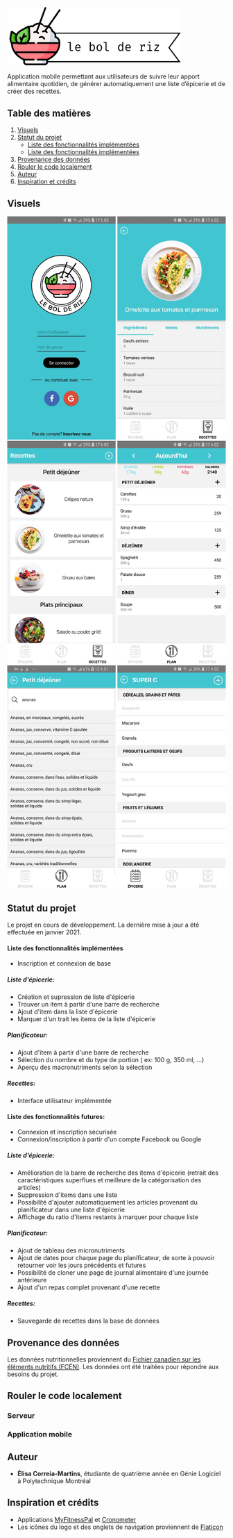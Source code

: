 <img src="images/logo2.png" width="400">

Application mobile permettant aux utilisateurs de suivre leur apport alimentaire quotidien, de générer automatiquement une liste d’épicerie et de créer des recettes.

## Table des matières
1. [Visuels](#visuels)
2. [Statut du projet](#statut-du-projet)
    * [Liste des fonctionnalités implémentées](#liste-des-fonctionnalités-implémentées)
    * [Liste des fonctionnalités implémentées](#liste-des-fonctionnalités-futures)
3. [Provenance des données](#provenance-des-données)
4. [Rouler le code localement](#rouler-le-code-localement)
5. [Auteur](#auteur)
6. [Inspiration et crédits](#inspiration-et-crédits)
## Visuels
<div>
<img src="images/login_page.jpg" width="250">
<img src="images/recipe.jpg" width="250">
<img src="images/recipe_list.jpg" width="250">
<img src="images/journal.jpg" width="250">
<img src="images/search_page.jpg" width="250">
<img src="images/grocery_items.jpg" width="250">
</div>

## Statut du projet

Le projet en cours de développement. La dernière mise à jour a été effectuée en janvier 2021.

#### Liste des fonctionnalités implémentées
- Inscription et connexion de base

##### Liste d'épicerie:
- Création et supression de liste d'épicerie
- Trouver un item à partir d'une barre de recherche
- Ajout d'item dans la liste d'épicerie
- Marquer d'un trait les items de la liste d'épicerie

##### Planificateur:
- Ajout d'item à partir d'une barre de recherche
- Sélection du nombre et du type de portion ( ex: 100 g, 350 ml, ...)
- Aperçu des macronutriments selon la sélection

##### Recettes:
- Interface utilisateur implémentée 

#### Liste des fonctionnalités futures:
- Connexion et inscription sécurisée
- Connexion/inscription à partir d'un compte Facebook ou Google

##### Liste d'épicerie:
- Amélioration de la barre de recherche des items d'épicerie (retrait des caractéristiques superflues et meilleure de la catégorisation des articles)
- Suppression d'items dans une liste
- Possibilité d'ajouter automatiquement les articles provenant du planificateur dans une liste d'épicerie
- Affichage du ratio d'items restants à marquer pour chaque liste

##### Planificateur:
- Ajout de tableau des micronutriments
- Ajout de dates pour chaque page du planificateur, de sorte à pouvoir retourner voir les jours précédents et futures
- Possibilité de cloner une page de journal alimentaire d'une journée antérieure
- Ajout d'un repas complet provenant d'une recette

##### Recettes:
- Sauvegarde de recettes dans la base de données

## Provenance des données

Les données nutritionnelles proviennent du [Fichier canadien sur les éléments nutritifs (FCÉN)](https://www.canada.ca/fr/sante-canada/services/aliments-nutrition/saine-alimentation/donnees-nutritionnelles.html). Les données ont été traitées pour répondre aux besoins du projet.

## Rouler le code localement

### Serveur

### Application mobile

## Auteur

* **Élisa Correia-Martins**, étudiante de quatrième année en Génie Logiciel à Polytechnique Montréal

## Inspiration et crédits

* Applications [MyFitnessPal](https://www.myfitnesspal.com/fr/) et [Cronometer](https://cronometer.com/)
* Les icônes du logo et des onglets de navigation proviennent de [Flaticon](https://www.flaticon.com/)
